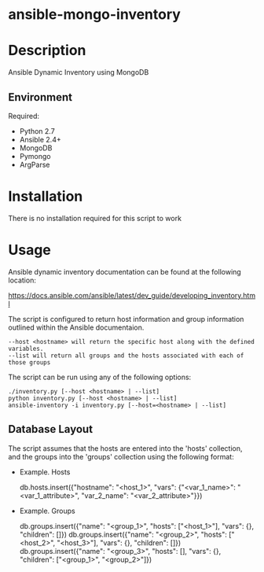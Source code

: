 # ansible-mongo-inventory

# Description
Ansible Dynamic Inventory using MongoDB

## Environment

Required:
* Python 2.7
* Ansible 2.4+
* MongoDB
* Pymongo
* ArgParse

# Installation

There is no installation required for this script to work

# Usage

Ansible dynamic inventory documentation can be found at the following location:

https://docs.ansible.com/ansible/latest/dev_guide/developing_inventory.html

The script is configured to return host information and group information outlined within the Ansible documentaion.

	--host <hostname> will return the specific host along with the defined variables.
	--list will return all groups and the hosts associated with each of those groups

The script can be run using any of the following options:

	./inventory.py [--host <hostname> | --list]
	python inventory.py [--host <hostname> | --list]
	ansible-inventory -i inventory.py [--host=<hostname> | --list]


## Database Layout

The script assumes that the hosts are entered into the 'hosts' collection, and the groups into the 'groups' collection using the following format:

* Example. Hosts

	db.hosts.insert({"hostname": "<host_1>", "vars": {"<var_1_name>": "<var_1_attribute>", "var_2_name": "<var_2_attribute>"}})


* Example. Groups

	db.groups.insert({"name": "<group_1>", "hosts": ["<host_1>"], "vars": {}, "children": []})
	db.groups.insert({"name": "<group_2>", "hosts": ["<host_2>", "<host_3>"], "vars": {}, "children": []})
	db.groups.insert({"name": "<group_3>", "hosts": [], "vars": {}, "children": ["<group_1>", "<group_2>"]})
